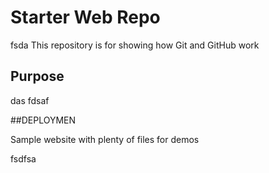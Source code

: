 # Starter Web Repo
fsda
This repository is for showing how Git and GitHub work

## Purpose
das
fdsaf

##DEPLOYMEN

Sample website with plenty of files for demos

fsdfsa